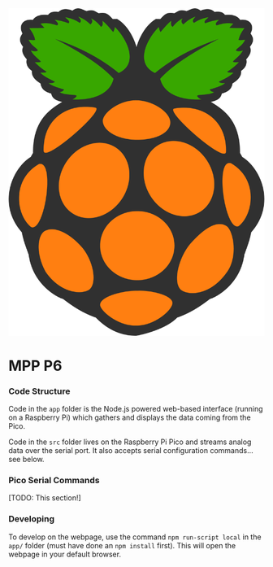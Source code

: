 <div align="center">
  <img src="docs/Logo.png">
</div>

# MPP P6

### Code Structure

Code in the `app` folder is the Node.js powered web-based interface (running on a Raspberry Pi) which gathers and displays the data coming from the Pico.

Code in the `src` folder lives on the Raspberry Pi Pico and streams analog data over the serial port. It also accepts serial configuration commands... see below.

### Pico Serial Commands

[TODO: This section!]

### Developing

To develop on the webpage, use the command `npm run-script local` in the `app/` folder (must have done an `npm install` first). This will open the webpage in your default browser.
